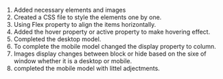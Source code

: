 1. Added necessary elements and images
2. Created a CSS file to style the elements one by one.
3. Using Flex property to align the items horizontally.
4. Added the hover property or active property to make hovering effect.
5. Completed the desktop model.
6. To complete the mobile model changed the display property to column.
7. Images display changes between block or hide based on the sixe of window whether it is a desktop or mobile.
8. completed the mobile model with littel adjectments.